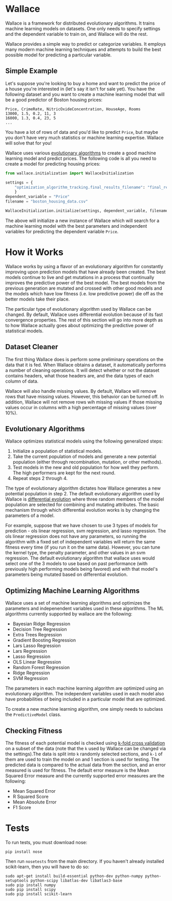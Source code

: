 Wallace
=======

Wallace is a framework for distributed evolutionary algorithms. It trains machine learning models on datasets. One only needs to specify settings and the dependent variable to train on, and Wallace will do the rest.

Wallace provides a simple way to predict or categorize variables. It employs many modern machine learning techniques and attempts to build the best possible model for predicting a particular variable.

## Simple Example

Let's suppose you're looking to buy a home and want to predict the price of a house you're interested in (let's say it isn't for sale yet). You have the following dataset and you want to create a machine learning model that will be a good predictor of Boston housing prices:

```
Price, CrimeRate, NitricOxideConcentration, HouseAge, Rooms
13000, 1.5, 0.2, 11, 3
16000, 1.3, 0.4, 23, 5
...
```

You have a lot of rows of data and you'd like to predict `Price`, but maybe you don't have very much statistics or machine learning expertise. Wallace will solve that for you!

Wallace uses various [evolutionary algorithms](http://en.wikipedia.org/wiki/Evolutionary_algorithm) to create a good machine learning model and predict prices. The following code is all you need to create a model for predicting housing prices:

```python
from wallace.initialization import WallaceInitialization

settings = {
    "optimization_algorithm_tracking.final_results_filename": "final_results.log"
    }
dependent_variable = "Price"
filename = "boston_housing_data.csv"

WallaceInitialization.initialize(settings, dependent_variable, filename)
```

The above will initialize a new instance of Wallace which will search for a machine learning model with the best parameters and independent variables for predicting the dependent variable `Price`.

# How it Works

Wallace works by using a flavor of an evolutionary algorithm for constantly improving upon prediction models that have already been created. The best models continue to live and get mutations in a process that continually improves the predictive power of the best model. The best models from the previous generation are mutated and crossed with other good models and the models which have low fitness (i.e. low predictive power) die off as the better models take their place.

The particular type of evolutionary algorithm used by Wallace can be changed. By default, Wallace uses differential evolution because of its fast convergence properties. The rest of this section will go into more depth as to how Wallace actually goes about optimizing the predictive power of statistical models.

## Dataset Cleaner

The first thing Wallace does is perform some preliminary operations on the data that it is fed. When Wallace obtains a dataset, it automatically performs a number of cleaning operations. It will detect whether or not the dataset contains headers, what those headers are, and the data types of each column of data.

Wallace will also handle missing values. By default, Wallace will remove rows that have missing values. However, this behavior can be turned off. In addition, Wallace will not remove rows wih missing values if those missing values occur in columns with a high percentage of missing values (over 10%).

## Evolutionary Algorithms

Wallace optimizes statistical models using the following generalized steps:

1. Initialize a population of statistical models.
2. Take the current population of models and generate a new potential population (either through recombination, mutation, or other methods).
3. Test models in the new and old population for how well they perform. The high performers are kept for the next round.
4. Repeat steps 2 through 4.

The type of evolutionary algorithm dictates how Wallace generates a new potential population in step 2. The default evolutionary algorithm used by Wallace is [differential evolution](http://en.wikipedia.org/wiki/Differential_evolution) where three random members of the model population are selected for combining and mutating attributes. The basic mechanism through which differential evolution works is by changing the parameters of a model.

For example, suppose that we have chosen to use 3 types of models for prediction - ols linear regression, svm regression, and lasso regression. The ols linear regression does not have any parameters, so running the algorithm with a fixed set of independent variables will return the same fitness every time (if you run it on the same data). However, you can tune the kernel type, the penalty parameter, and other values in an svm regression. The default evolutionary algorithm that wallace uses would select one of the 3 models to use based on past performance (with previously high performing models being favored) and with that model's parameters being mutated based on differential evolution.

## Optimizing Machine Learning Algorithms

Wallace uses a set of machine learning algorithms and optimizes the parameters and indepenendent variables used in these algorithms. The ML algorithms currently supported by wallace are the following:

* Bayesian Ridge Regression
* Decision Tree Regression
* Extra Trees Regression
* Gradient Boosting Regression
* Lars Lasso Regression
* Lars Regression
* Lasso Regression
* OLS Linear Regression
* Random Forest Regression
* Ridge Regression
* SVM Regression

The parameters in each machine learning algorithm are optimized using an evolutionary algorithm. The independent variables used in each model also have probabilities of being included in a particular model that are optimized.

To create a new machine learning algorithm, one simply needs to subclass the `PredictiveModel` class.

## Checking Fitness

The fitness of each potential model is checked using [k-fold cross validation](http://en.wikipedia.org/wiki/Cross-validation_(statistics)#K-fold_cross-validation) on a subset of the data (note that the `k` used by Wallace can be changed via the settings).The data is split into `k` randomly selected sections, and `k-1` of them are used to train the model on and 1 section is used for testing. The predicted data is compared to the actual data from the section, and an error measured is used for fitness. The default error measure is the Mean Squared Error measure and the currently supported error measures are the following:

* Mean Squared Error
* R Squared Score
* Mean Absolute Error
* F1 Score

# Tests

To run tests, you must download nose:

```
pip install nose
```

Then run `nosetests` from the main directory. If you haven't already installed scikit-learn, then you will have to do so:

```
sudo apt-get install build-essential python-dev python-numpy python-setuptools python-scipy libatlas-dev libatlas3-base
sudo pip install numpy
sudo pip install scipy
sudo pip install scikit-learn
```
